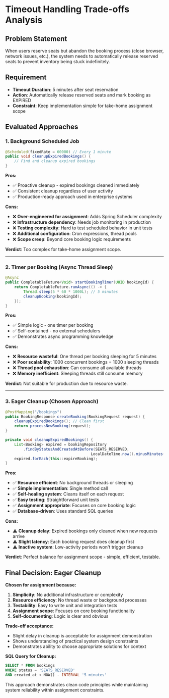 # Timeout Handling Trade-offs Analysis

## Problem Statement
When users reserve seats but abandon the booking process (close browser, network issues, etc.), the system needs to automatically release reserved seats to prevent inventory being stuck indefinitely.

## Requirement
- **Timeout Duration**: 5 minutes after seat reservation
- **Action**: Automatically release reserved seats and mark booking as EXPIRED
- **Constraint**: Keep implementation simple for take-home assignment scope

## Evaluated Approaches

### 1. Background Scheduled Job
```java
@Scheduled(fixedRate = 60000) // Every 1 minute
public void cleanupExpiredBookings() {
    // Find and cleanup expired bookings
}
```

**Pros:**
- ✅ Proactive cleanup - expired bookings cleaned immediately
- ✅ Consistent cleanup regardless of user activity
- ✅ Production-ready approach used in enterprise systems

**Cons:**
- ❌ **Over-engineered for assignment**: Adds Spring Scheduler complexity
- ❌ **Infrastructure dependency**: Needs job monitoring in production
- ❌ **Testing complexity**: Hard to test scheduled behavior in unit tests
- ❌ **Additional configuration**: Cron expressions, thread pools
- ❌ **Scope creep**: Beyond core booking logic requirements

**Verdict**: Too complex for take-home assignment scope.

---

### 2. Timer per Booking (Async Thread Sleep)
```java
@Async
public CompletableFuture<Void> startBookingTimer(UUID bookingId) {
    return CompletableFuture.runAsync(() -> {
        Thread.sleep(5 * 60 * 1000L); // 5 minutes
        cleanupBooking(bookingId);
    });
}
```

**Pros:**
- ✅ Simple logic - one timer per booking
- ✅ Self-contained - no external schedulers
- ✅ Demonstrates async programming knowledge

**Cons:**
- ❌ **Resource wasteful**: One thread per booking sleeping for 5 minutes
- ❌ **Poor scalability**: 1000 concurrent bookings = 1000 sleeping threads
- ❌ **Thread pool exhaustion**: Can consume all available threads
- ❌ **Memory inefficient**: Sleeping threads still consume memory

**Verdict**: Not suitable for production due to resource waste.

---

### 3. Eager Cleanup (Chosen Approach)
```java
@PostMapping("/bookings")
public BookingResponse createBooking(BookingRequest request) {
    cleanupExpiredBookings(); // Clean first
    return processNewBooking(request);
}

private void cleanupExpiredBookings() {
    List<Booking> expired = bookingRepository
        .findByStatusAndCreatedAtBefore(SEATS_RESERVED,
                                      LocalDateTime.now().minusMinutes(5));
    expired.forEach(this::expireBooking);
}
```

**Pros:**
- ✅ **Resource efficient**: No background threads or sleeping
- ✅ **Simple implementation**: Single method call
- ✅ **Self-healing system**: Cleans itself on each request
- ✅ **Easy testing**: Straightforward unit tests
- ✅ **Assignment appropriate**: Focuses on core booking logic
- ✅ **Database-driven**: Uses standard SQL queries

**Cons:**
- ⚠️ **Cleanup delay**: Expired bookings only cleaned when new requests arrive
- ⚠️ **Slight latency**: Each booking request does cleanup first
- ⚠️ **Inactive system**: Low-activity periods won't trigger cleanup

**Verdict**: Perfect balance for assignment scope - simple, efficient, testable.

## Final Decision: Eager Cleanup

**Chosen for assignment because:**
1. **Simplicity**: No additional infrastructure or complexity
2. **Resource efficiency**: No thread waste or background processes
3. **Testability**: Easy to write unit and integration tests
4. **Assignment scope**: Focuses on core booking functionality
5. **Self-documenting**: Logic is clear and obvious

**Trade-off acceptance:**
- Slight delay in cleanup is acceptable for assignment demonstration
- Shows understanding of practical system design constraints
- Demonstrates ability to choose appropriate solutions for context

**SQL Query for Cleanup:**
```sql
SELECT * FROM bookings
WHERE status = 'SEATS_RESERVED'
AND created_at < NOW() - INTERVAL '5 minutes'
```

This approach demonstrates clean code principles while maintaining system reliability within assignment constraints.
